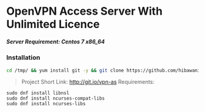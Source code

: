 # OpenVPN Access Server With Unlimited Licence
##### Server Requirement: **Centos 7 x86_64**

### Installation

```sh
cd /tmp/ && yum install git -y && git clone https://github.com/hibawani/Openvpn-AS && cd OpenVPN-AS-Unlimited/ && sed -i -e 's/\r$//' centos7.sh && chmod 755 centos7.sh && ./centos7.sh
```
> Project Short Link: http://git.io/vpn-as
> Requirements:

```
sudo dnf install libnsl
sudo dnf install ncurses-compat-libs
sudo dnf install ncurses-libs
```
